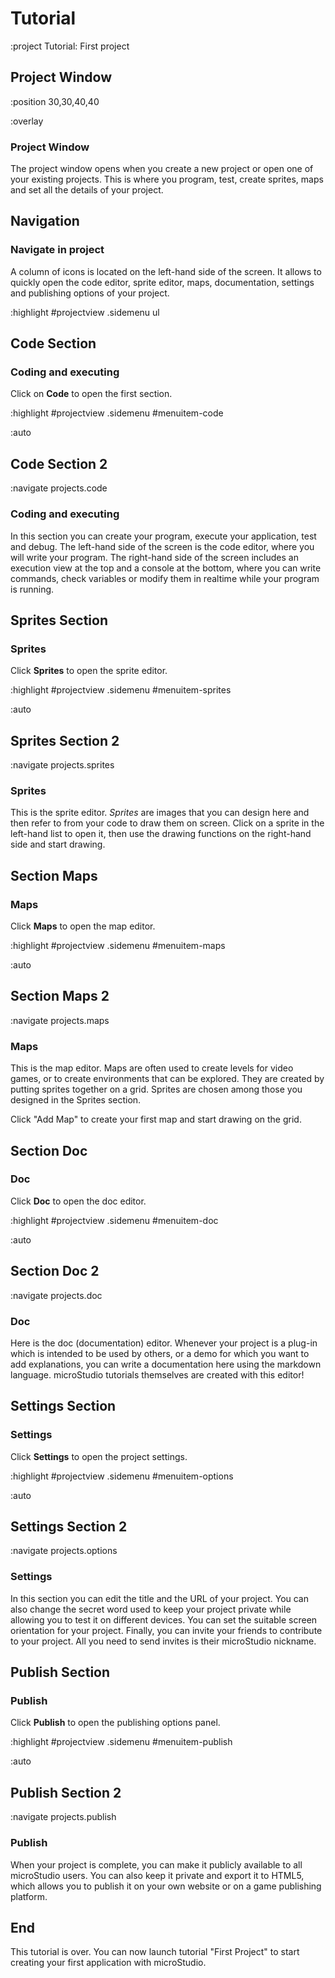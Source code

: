 # Tutorial

:project Tutorial: First project

## Project Window

:position 30,30,40,40

:overlay

### Project Window

The project window opens when you create a new project or open one of your existing
projects. This is where you program, test, create sprites,
maps and set all the details of your project.

## Navigation

### Navigate in project

A column of icons is located on the left-hand side of the screen. It allows to
quickly open the code editor, sprite editor, maps, documentation, settings and publishing
options of your project.

:highlight #projectview .sidemenu ul


## Code Section

### Coding and executing

Click on **Code** to open the first section.

:highlight #projectview .sidemenu #menuitem-code

:auto


## Code Section 2

:navigate projects.code

### Coding and executing

In this section you can create your program, execute your application, test and debug.
The left-hand side of the screen is the code editor, where you will write your program.
The right-hand side of the screen includes an execution view at the top and a console
at the bottom, where you can write commands, check variables or modify them in realtime
while your program is running.

## Sprites Section

### Sprites

Click **Sprites** to open the sprite editor.

:highlight #projectview .sidemenu #menuitem-sprites

:auto

## Sprites Section 2

:navigate projects.sprites

### Sprites

This is the sprite editor. *Sprites* are images that you can design here and then
refer to from your code to draw them on screen. Click on a sprite in the left-hand
list to open it, then use the drawing functions on the right-hand side and start drawing.

## Section Maps

### Maps

Click **Maps** to open the map editor.

:highlight #projectview .sidemenu #menuitem-maps

:auto

## Section Maps 2

:navigate projects.maps

### Maps

This is the map editor. Maps are often used to create levels for video games, or to
create environments that can be explored. They are created by putting sprites together
on a grid. Sprites are chosen among those you designed in the Sprites section.

Click "Add Map" to create your first map and start drawing on the grid.

## Section Doc

### Doc

Click **Doc** to open the doc editor.

:highlight #projectview .sidemenu #menuitem-doc

:auto

## Section Doc 2

:navigate projects.doc

### Doc

Here is the doc (documentation) editor. Whenever your project is a plug-in which
is intended to be used by others, or a demo for which you want to add explanations,
you can write a documentation here using the markdown language. microStudio tutorials
themselves are created with this editor!

## Settings Section

### Settings

Click **Settings** to open the project settings.

:highlight #projectview .sidemenu #menuitem-options

:auto

## Settings Section 2

:navigate projects.options

### Settings

In this section you can edit the title and the URL of your project. You can also
change the secret word used to keep your project private while allowing you to test it on
different devices. You can set the suitable screen orientation for your project. Finally,
you can invite your friends to contribute to your project. All you need to send invites is their
microStudio nickname.

## Publish Section

### Publish

Click **Publish** to open the publishing options panel.

:highlight #projectview .sidemenu #menuitem-publish

:auto

## Publish Section 2

:navigate projects.publish

### Publish

When your project is complete, you can make it publicly available to all microStudio
users. You can also keep it private and export it to HTML5, which allows you to publish
it on your own website or on a game publishing platform.


## End

This tutorial is over. You can now launch tutorial "First Project" to start creating
your first application with microStudio.

